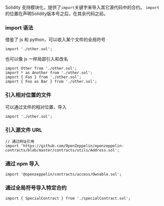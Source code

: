 Solidity 支持模块化，提供了`import`关键字来导入其它源代码中的合约。
`import` 的位置在声明Solidity版本号之后，在其余代码之前。

### import 语法
借鉴了 js 和 python，可以收入某个文件的全局符号

```sol
import './other.sol';
```

也可以像 js 一样局部引入和改名

```sol
import Other from './other.sol';
import * as Another from './other.sol';
import { Foo } from './other.sol';
import { Foo as Bar } from './other.sol';
```

### 引入相对位置的文件
可以通过文件的相对位置，导入

```sol
import './other.sol';
```

### 引入源文件 URL

```sol
// 通过网址引用
import 'https://github.com/OpenZeppelin/openzeppelin-contracts/blob/master/contracts/utils/Address.sol';
```

### 通过 npm 导入

```sol
import '@openzeppelin/contracts/access/Ownable.sol';
```

### 通过全局符号导入特定合约

```sol
import { SpecialContract } from './specialContract.sol';
```